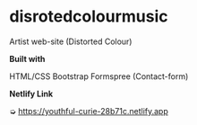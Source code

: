 # disrotedcolourmusic

Artist web-site (Distorted Colour) 

**Built with**

HTML/CSS
Bootstrap
Formspree (Contact-form)

**Netlify Link** 

➭ https://youthful-curie-28b71c.netlify.app
